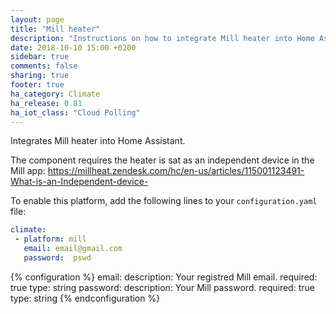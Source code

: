 ```yaml
---
layout: page
title: "Mill heater"
description: "Instructions on how to integrate Mill heater into Home Assistant."
date: 2018-10-10 15:00 +0200
sidebar: true
comments: false
sharing: true
footer: true
ha_category: Climate
ha_release: 0.81
ha_iot_class: "Cloud Polling"
---
```


Integrates Mill heater into Home Assistant.

The component requires the heater is sat as an independent device in the Mill app: 
https://millheat.zendesk.com/hc/en-us/articles/115001123491-What-is-an-Independent-device-


To enable this platform, add the following lines to your `configuration.yaml` file:

```yaml
climate:
 - platform: mill
   email: email@gmail.com
   password:  pswd
```

{% configuration %}
email:
  description: Your registred Mill email.
  required: true
  type: string
password:
  description: Your Mill password.
  required: true
  type: string 
{% endconfiguration %}
